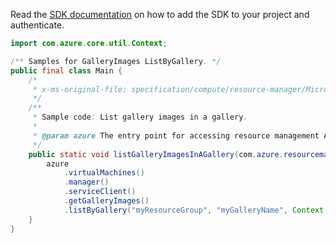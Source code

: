 Read the [SDK documentation](https://github.com/Azure/azure-sdk-for-java/blob/azure-resourcemanager_2.10.0/sdk/resourcemanager/azure-resourcemanager/README.md) on how to add the SDK to your project and authenticate.

```java
import com.azure.core.util.Context;

/** Samples for GalleryImages ListByGallery. */
public final class Main {
    /*
     * x-ms-original-file: specification/compute/resource-manager/Microsoft.Compute/stable/2021-07-01/examples/gallery/ListGalleryImagesInAGallery.json
     */
    /**
     * Sample code: List gallery images in a gallery.
     *
     * @param azure The entry point for accessing resource management APIs in Azure.
     */
    public static void listGalleryImagesInAGallery(com.azure.resourcemanager.AzureResourceManager azure) {
        azure
            .virtualMachines()
            .manager()
            .serviceClient()
            .getGalleryImages()
            .listByGallery("myResourceGroup", "myGalleryName", Context.NONE);
    }
}
```
